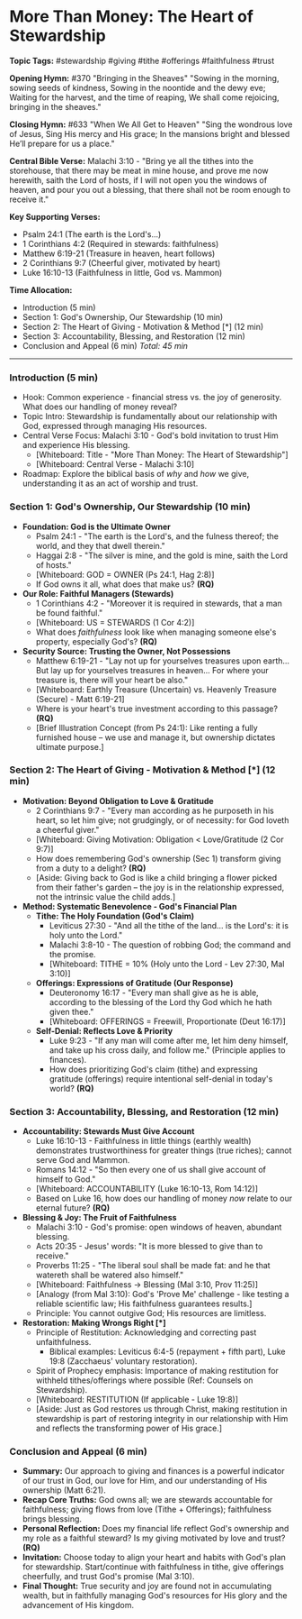 # More Than Money: The Heart of Stewardship

**Topic Tags:** #stewardship #giving #tithe #offerings #faithfulness #trust

**Opening Hymn:** #370 "Bringing in the Sheaves" "Sowing in the morning, sowing
seeds of kindness, Sowing in the noontide and the dewy eve; Waiting for the
harvest, and the time of reaping, We shall come rejoicing, bringing in the
sheaves."

**Closing Hymn:** #633 "When We All Get to Heaven" "Sing the wondrous love of
Jesus, Sing His mercy and His grace; In the mansions bright and blessed He’ll
prepare for us a place."

**Central Bible Verse:** Malachi 3:10 - "Bring ye all the tithes into the
storehouse, that there may be meat in mine house, and prove me now herewith,
saith the Lord of hosts, if I will not open you the windows of heaven, and pour
you out a blessing, that there shall not be room enough to receive it."

**Key Supporting Verses:**

- Psalm 24:1 (The earth is the Lord's...)
- 1 Corinthians 4:2 (Required in stewards: faithfulness)
- Matthew 6:19-21 (Treasure in heaven, heart follows)
- 2 Corinthians 9:7 (Cheerful giver, motivated by heart)
- Luke 16:10-13 (Faithfulness in little, God vs. Mammon)

**Time Allocation:**

- Introduction (5 min)
- Section 1: God's Ownership, Our Stewardship (10 min)
- Section 2: The Heart of Giving - Motivation & Method [*] (12 min)
- Section 3: Accountability, Blessing, and Restoration (12 min)
- Conclusion and Appeal (6 min) _Total: 45 min_

---

### Introduction (5 min)

- Hook: Common experience - financial stress vs. the joy of generosity. What
  does our handling of money reveal?
- Topic Intro: Stewardship is fundamentally about our relationship with God,
  expressed through managing His resources.
- Central Verse Focus: Malachi 3:10 - God's bold invitation to trust Him and
  experience His blessing.
  - [Whiteboard: Title - "More Than Money: The Heart of Stewardship"]
  - [Whiteboard: Central Verse - Malachi 3:10]
- Roadmap: Explore the biblical basis of _why_ and _how_ we give, understanding
  it as an act of worship and trust.

### Section 1: God's Ownership, Our Stewardship (10 min)

- **Foundation: God is the Ultimate Owner**
  - Psalm 24:1 - "The earth is the Lord's, and the fulness thereof; the world,
    and they that dwell therein."
  - Haggai 2:8 - "The silver is mine, and the gold is mine, saith the Lord of
    hosts."
  - [Whiteboard: GOD = OWNER (Ps 24:1, Hag 2:8)]
  - If God owns it all, what does that make us? **(RQ)**
- **Our Role: Faithful Managers (Stewards)**
  - 1 Corinthians 4:2 - "Moreover it is required in stewards, that a man be
    found faithful."
  - [Whiteboard: US = STEWARDS (1 Cor 4:2)]
  - What does _faithfulness_ look like when managing someone else's property,
    especially God's? **(RQ)**
- **Security Source: Trusting the Owner, Not Possessions**
  - Matthew 6:19-21 - "Lay not up for yourselves treasures upon earth... But lay
    up for yourselves treasures in heaven... For where your treasure is, there
    will your heart be also."
  - [Whiteboard: Earthly Treasure (Uncertain) vs. Heavenly Treasure (Secure) -
    Matt 6:19-21]
  - Where is your heart's true investment according to this passage? **(RQ)**
  - [Brief Illustration Concept (from Ps 24:1): Like renting a fully furnished
    house – we use and manage it, but ownership dictates ultimate purpose.]

### Section 2: The Heart of Giving - Motivation & Method [*] (12 min)

- **Motivation: Beyond Obligation to Love & Gratitude**
  - 2 Corinthians 9:7 - "Every man according as he purposeth in his heart, so
    let him give; not grudgingly, or of necessity: for God loveth a cheerful
    giver."
  - [Whiteboard: Giving Motivation: Obligation < Love/Gratitude (2 Cor 9:7)]
  - How does remembering God's ownership (Sec 1) transform giving from a duty to
    a delight? **(RQ)**
  - [Aside: Giving back to God is like a child bringing a flower picked from
    their father's garden – the joy is in the relationship expressed, not the
    intrinsic value the child adds.]
- **Method: Systematic Benevolence - God's Financial Plan**
  - **Tithe: The Holy Foundation (God's Claim)**
    - Leviticus 27:30 - "And all the tithe of the land... is the Lord's: it is
      holy unto the Lord."
    - Malachi 3:8-10 - The question of robbing God; the command and the promise.
    - [Whiteboard: TITHE = 10% (Holy unto the Lord - Lev 27:30, Mal 3:10)]
  - **Offerings: Expressions of Gratitude (Our Response)**
    - Deuteronomy 16:17 - "Every man shall give as he is able, according to the
      blessing of the Lord thy God which he hath given thee."
    - [Whiteboard: OFFERINGS = Freewill, Proportionate (Deut 16:17)]
  - **Self-Denial: Reflects Love & Priority**
    - Luke 9:23 - "If any man will come after me, let him deny himself, and take
      up his cross daily, and follow me." (Principle applies to finances).
    - How does prioritizing God's claim (tithe) and expressing gratitude
      (offerings) require intentional self-denial in today's world? **(RQ)**

### Section 3: Accountability, Blessing, and Restoration (12 min)

- **Accountability: Stewards Must Give Account**
  - Luke 16:10-13 - Faithfulness in little things (earthly wealth) demonstrates
    trustworthiness for greater things (true riches); cannot serve God and
    Mammon.
  - Romans 14:12 - "So then every one of us shall give account of himself to
    God."
  - [Whiteboard: ACCOUNTABILITY (Luke 16:10-13, Rom 14:12)]
  - Based on Luke 16, how does our handling of money _now_ relate to our eternal
    future? **(RQ)**
- **Blessing & Joy: The Fruit of Faithfulness**
  - Malachi 3:10 - God's promise: open windows of heaven, abundant blessing.
  - Acts 20:35 - Jesus' words: "It is more blessed to give than to receive."
  - Proverbs 11:25 - "The liberal soul shall be made fat: and he that watereth
    shall be watered also himself."
  - [Whiteboard: Faithfulness -> Blessing (Mal 3:10, Prov 11:25)]
  - [Analogy (from Mal 3:10): God's 'Prove Me' challenge - like testing a
    reliable scientific law; His faithfulness guarantees results.]
  - Principle: You cannot outgive God; His resources are limitless.
- **Restoration: Making Wrongs Right [*]**
  - Principle of Restitution: Acknowledging and correcting past unfaithfulness.
    - Biblical examples: Leviticus 6:4-5 (repayment + fifth part), Luke 19:8
      (Zacchaeus' voluntary restoration).
  - Spirit of Prophecy emphasis: Importance of making restitution for withheld
    tithes/offerings where possible (Ref: Counsels on Stewardship).
  - [Whiteboard: RESTITUTION (If applicable - Luke 19:8)]
  - [Aside: Just as God restores us through Christ, making restitution in
    stewardship is part of restoring integrity in our relationship with Him and
    reflects the transforming power of His grace.]

### Conclusion and Appeal (6 min)

- **Summary:** Our approach to giving and finances is a powerful indicator of
  our trust in God, our love for Him, and our understanding of His ownership
  (Matt 6:21).
- **Recap Core Truths:** God owns all; we are stewards accountable for
  faithfulness; giving flows from love (Tithe + Offerings); faithfulness brings
  blessing.
- **Personal Reflection:** Does my financial life reflect God's ownership and my
  role as a faithful steward? Is my giving motivated by love and trust? **(RQ)**
- **Invitation:** Choose today to align your heart and habits with God's plan
  for stewardship. Start/continue with faithfulness in tithe, give offerings
  cheerfully, and trust God's promise (Mal 3:10).
- **Final Thought:** True security and joy are found not in accumulating wealth,
  but in faithfully managing God's resources for His glory and the advancement
  of His kingdom.

